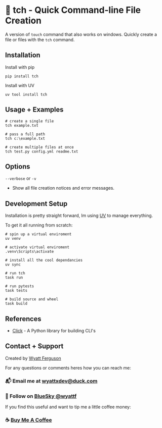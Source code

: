# :robot: tch - Quick Command-line File Creation

A version of `touch` command that also works on windows. Quickly create a file or files with the `tch` command.

## Installation

Install with pip

```
pip install tch
```

Install with UV

```
uv tool install tch
```

## Usage + Examples

```
# create a single file
tch example.txt

# pass a full path
tch c:\example.txt

# create multiple files at once
tch test.py config.yml readme.txt
```

## Options

`--verbose` or `-v`

- Show all file creation notices and error messages.

## Development Setup

Installation is pretty straight forward, Im using [UV](https://docs.astral.sh/uv/) to manage everything.

To get it all running from scratch:

```
# spin up a virtual enviroment
uv venv

# activate virtual enviroment
.venv\Scripts\activate

# install all the cool dependancies
uv sync

# run tch
task run

# run pytests
task tests

# build source and wheel
task build

```

## References

- [Click](https://click.palletsprojects.com/en/stable/) - A Python library for building CLI's

## Contact + Support

Created by [Wyatt Ferguson](https://wyattf.bsky.social)

For any questions or comments heres how you can reach me:

### :mailbox_with_mail: Email me at [wyattxdev@duck.com](wyattxdev@duck.com)

### :tropical_drink: Follow on [BlueSky @wyattf](https://wyattf.bsky.social)

If you find this useful and want to tip me a little coffee money:

### :coffee: [Buy Me A Coffee](https://www.buymeacoffee.com/wyattferguson)
